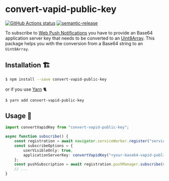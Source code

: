 # convert-vapid-public-key

[![GitHub Actions status](https://github.com/screendriver/convert-vapid-public-key/workflows/CI/badge.svg)](https://github.com/screendriver/convert-vapid-public-key/actions)
[![semantic-release](https://img.shields.io/badge/%20%20%F0%9F%93%A6%F0%9F%9A%80-semantic--release-e10079.svg)](https://github.com/semantic-release/semantic-release)

To subscribe to [Web Push Notifications](https://developers.google.com/web/fundamentals/push-notifications/) you have to provide an Base64 application server key that needs to be converted to an [Uint8Array](https://developer.mozilla.org/en-US/docs/Web/JavaScript/Reference/Global_Objects/Uint8Array). This package helps you with the conversion from a Base64 string to an `Uint8Array`.

## Installation 🏗

```sh
$ npm install --save convert-vapid-public-key
```

or if you use [Yarn](https://yarnpkg.com) 🐈

```sh
$ yarn add convert-vapid-public-key
```

## Usage 🔨

```ts
import convertVapidKey from "convert-vapid-public-key";

async function subscribe() {
	const registration = await navigator.serviceWorker.register("service-worker.js");
	const subscribeOptions = {
		userVisibleOnly: true,
		applicationServerKey: convertVapidKey("<your-base64-vapid-public-key>"),
	};
	const pushSubscription = await registration.pushManager.subscribe(subscribeOptions);
	// ...
}
```
